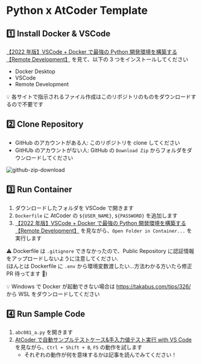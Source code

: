 # Python x AtCoder Template

## :one: Install Docker & VSCode

[【2022 年版】VSCode + Docker で最強の Python 開発環境を構築する【Remote Development】](https://www.true-fly.com/entry/2021/12/08/073000) を見て、以下の 3 つをインストールしてください

- Docker Desktop
- VSCode
- Remote Development

:bulb: 各サイトで指示されるファイル作成はこのリポジトリのものをダウンロードするので不要です

## :two: Clone Repository

- GitHub のアカウントがある人: このリポジトリを clone してください
- GitHUb のアカウントがない人: GitHub の `Download Zip` からフォルダをダウンロードしてください

![github-zip-download](https://user-images.githubusercontent.com/39449357/168466256-1f4269c0-6b56-43b9-b6ab-bfbc4e5f46d0.png)

## :three: Run Container

1. ダウンロードしたフォルダを VSCode で開きます
2. `Dockerfile` に AtCoder の `${USER_NAME}`, `${PASSWORD}` を追加します
3. [【2022 年版】VSCode + Docker で最強の Python 開発環境を構築する【Remote Development】](https://www.true-fly.com/entry/2021/12/08/073000) を見ながら、`Open Folder in Container...` を実行します

⚠️ Dockerfile は `.gitignore` できなかったので、Public Repository に認証情報をアップロードしないように注意してください.  
(ほんとは Dockerfile に `.env` から環境変数渡したい...方法わかる方いたら修正 PR 待ってます 🙏)

:bulb: Windows で Docker が起動できない場合は https://takabus.com/tips/326/ から WSL をダウンロードしてください

## :four: Run Sample Code

1. `abc081_a.py` を開きます
2. [AtCoder で自動サンプルテストケース&手入力値テスト実行 with VS Code](https://qiita.com/chokoryu/items/4b31ffb89dbc8cb86971) を見ながら、`Ctrl + Shift + B`, `F5` の動作を試します
   - それぞれの動作が何を意味するかは記事を読んでみてください！
